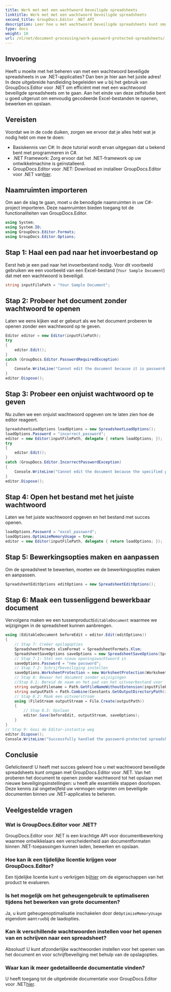 ```yaml
---
title: Werk met met een wachtwoord beveiligde spreadsheets
linktitle: Werk met met een wachtwoord beveiligde spreadsheets
second_title: GroupDocs.Editor .NET API
description: Leer hoe u met wachtwoord beveiligde spreadsheets kunt omgaan met GroupDocs.Editor voor .NET. Deze gedetailleerde handleiding leidt u door de stappen voor het opslaan van beveiligde Excel-bestanden.
type: docs
weight: 18
url: /nl/net/document-processing/work-password-protected-spreadsheets/
---
```

## Invoering
Heeft u moeite met het beheren van met een wachtwoord beveiligde spreadsheets in uw .NET-applicaties? Dan ben je hier aan het juiste adres! In deze uitgebreide handleiding begeleiden we u bij het gebruik van GroupDocs.Editor voor .NET om efficiënt met met een wachtwoord beveiligde spreadsheets om te gaan. Aan het einde van deze zelfstudie bent u goed uitgerust om eenvoudig gecodeerde Excel-bestanden te openen, bewerken en opslaan.
## Vereisten
Voordat we in de code duiken, zorgen we ervoor dat je alles hebt wat je nodig hebt om mee te doen:
- Basiskennis van C#: In deze tutorial wordt ervan uitgegaan dat u bekend bent met programmeren in C#.
- .NET Framework: Zorg ervoor dat het .NET-framework op uw ontwikkelmachine is geïnstalleerd.
-  GroupDocs.Editor voor .NET: Download en installeer GroupDocs.Editor voor .NET van[hier](https://releases.groupdocs.com/editor/net/).
## Naamruimten importeren
Om aan de slag te gaan, moet u de benodigde naamruimten in uw C#-project importeren. Deze naamruimten bieden toegang tot de functionaliteiten van GroupDocs.Editor.
```csharp
using System;
using System.IO;
using GroupDocs.Editor.Formats;
using GroupDocs.Editor.Options;
```
## Stap 1: Haal een pad naar het invoerbestand op
Eerst heb je een pad naar het invoerbestand nodig. Voor dit voorbeeld gebruiken we een voorbeeld van een Excel-bestand (`Your Sample Document`) dat met een wachtwoord is beveiligd.
```csharp
string inputFilePath = "Your Sample Document";
```
## Stap 2: Probeer het document zonder wachtwoord te openen
Laten we eens kijken wat er gebeurt als we het document proberen te openen zonder een wachtwoord op te geven.
```csharp
Editor editor = new Editor(inputFilePath);
try
{
    editor.Edit();
}
catch (GroupDocs.Editor.PasswordRequiredException)
{
    Console.WriteLine("Cannot edit the document because it is password-protected. A password is required.");
}
editor.Dispose();
```
## Stap 3: Probeer een onjuist wachtwoord op te geven
Nu zullen we een onjuist wachtwoord opgeven om te laten zien hoe de editor reageert.
```csharp
SpreadsheetLoadOptions loadOptions = new SpreadsheetLoadOptions();
loadOptions.Password = "incorrect_password";
editor = new Editor(inputFilePath, delegate { return loadOptions; });
try
{
    editor.Edit();
}
catch (GroupDocs.Editor.IncorrectPasswordException)
{
    Console.WriteLine("Cannot edit the document because the specified password is incorrect.");
}
editor.Dispose();
```
## Stap 4: Open het bestand met het juiste wachtwoord
Laten we het juiste wachtwoord opgeven en het bestand met succes openen.
```csharp
loadOptions.Password = "excel_password";
loadOptions.OptimizeMemoryUsage = true;
editor = new Editor(inputFilePath, delegate { return loadOptions; });
```
## Stap 5: Bewerkingsopties maken en aanpassen
Om de spreadsheet te bewerken, moeten we de bewerkingsopties maken en aanpassen.
```csharp
SpreadsheetEditOptions editOptions = new SpreadsheetEditOptions();
```
## Stap 6: Maak een tussenliggend bewerkbaar document
 Vervolgens maken we een tussenproduct`EditableDocument` waarmee we wijzigingen in de spreadsheet kunnen aanbrengen.
```csharp
using (EditableDocument beforeEdit = editor.Edit(editOptions))
{
    // Stap 7: Creëer opslagopties
    SpreadsheetFormats xlsmFormat = SpreadsheetFormats.Xlsm;
    SpreadsheetSaveOptions saveOptions = new SpreadsheetSaveOptions(SpreadsheetFormats.Xlsm);
    // Stap 7.1: Stel een nieuw openingswachtwoord in
    saveOptions.Password = "new password";
    // Stap 7.2: Schrijfbeveiliging instellen
    saveOptions.WorksheetProtection = new WorksheetProtection(WorksheetProtectionType.All, "write password");
    // Stap 8: Bewaar het document zonder wijzigingen
    //Stap 8.1: Bereid de naam en het pad van het uitvoerbestand voor
    string outputFilename = Path.GetFileNameWithoutExtension(inputFilePath) + "." + xlsmFormat.Extension;
    string outputPath = Path.Combine(Constants.GetOutputDirectoryPath(inputFilePath), outputFilename);
    // Stap 8.2: Maak een uitvoerstroom
    using (FileStream outputStream = File.Create(outputPath))
    {
        // Stap 8.3: Opslaan
        editor.Save(beforeEdit, outputStream, saveOptions);
    }
}
// Stap 9: Gooi de Editor-instantie weg
editor.Dispose();
Console.WriteLine("Successfully handled the password-protected spreadsheet. Editor instance has been disposed: {0}", editor.IsDisposed ? "Yes" : "No");
```
## Conclusie
Gefeliciteerd! U heeft met succes geleerd hoe u met wachtwoord beveiligde spreadsheets kunt omgaan met GroupDocs.Editor voor .NET. Van het proberen het document te openen zonder wachtwoord tot het opslaan met nieuwe beveiligingsinstellingen: u heeft alle essentiële stappen doorlopen. Deze kennis zal ongetwijfeld uw vermogen vergroten om beveiligde documenten binnen uw .NET-applicaties te beheren.
## Veelgestelde vragen
### Wat is GroupDocs.Editor voor .NET?
GroupDocs.Editor voor .NET is een krachtige API voor documentbewerking waarmee ontwikkelaars een verscheidenheid aan documentformaten binnen .NET-toepassingen kunnen laden, bewerken en opslaan.
### Hoe kan ik een tijdelijke licentie krijgen voor GroupDocs.Editor?
 Een tijdelijke licentie kunt u verkrijgen bij[hier](https://purchase.groupdocs.com/temporary-license/) om de eigenschappen van het product te evalueren.
### Is het mogelijk om het geheugengebruik te optimaliseren tijdens het bewerken van grote documenten?
 Ja, u kunt geheugenoptimalisatie inschakelen door de`OptimizeMemoryUsage` eigendom aan`true`bij de laadopties.
### Kan ik verschillende wachtwoorden instellen voor het openen van en schrijven naar een spreadsheet?
Absoluut! U kunt afzonderlijke wachtwoorden instellen voor het openen van het document en voor schrijfbeveiliging met behulp van de opslagopties.
### Waar kan ik meer gedetailleerde documentatie vinden?
 U heeft toegang tot de uitgebreide documentatie voor GroupDocs.Editor voor .NET[hier](https://reference.groupdocs.com/editor/net/).